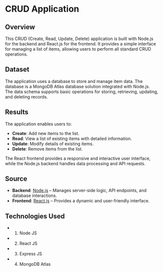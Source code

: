 # CRUD Application

## Overview
This CRUD (Create, Read, Update, Delete) application is built with Node.js for the backend and React.js for the frontend. It provides a simple interface for managing a list of items, allowing users to perform all standard CRUD operations.

## Dataset
The application uses a database to store and manage item data. The database is a MongoDB Atlas database solution integrated with Node.js. The data schema supports basic operations for storing, retrieving, updating, and deleting records.

## Results
The application enables users to:
- **Create**: Add new items to the list.
- **Read**: View a list of existing items with detailed information.
- **Update**: Modify details of existing items.
- **Delete**: Remove items from the list.

The React frontend provides a responsive and interactive user interface, while the Node.js backend handles data processing and API requests.

## Source
- **Backend**: [Node.js](https://nodejs.org/) – Manages server-side logic, API endpoints, and database interactions.
- **Frontend**: [React.js](https://reactjs.org/) – Provides a dynamic and user-friendly interface.

## Technologies Used

* 1. Node JS
* 2. React JS
* 3. Express JS
* 4. MongoDB Atlas 
